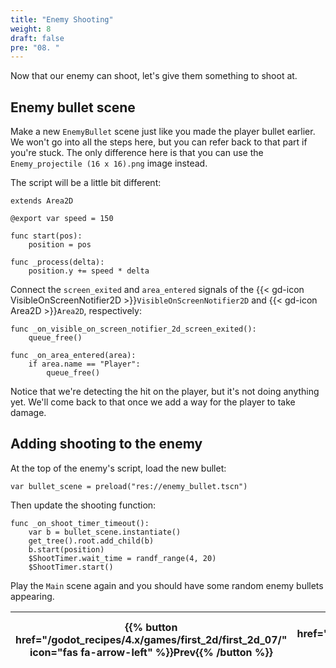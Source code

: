```yaml
---
title: "Enemy Shooting"
weight: 8
draft: false
pre: "08. "
---
```


Now that our enemy can shoot, let's give them something to shoot at.

## Enemy bullet scene

Make a new `EnemyBullet` scene just like you made the player bullet earlier. We won't go into all the steps here, but you can refer back to that part if you're stuck. The only difference here is that you can use the `Enemy_projectile (16 x 16).png` image instead.

The script will be a little bit different:

```gdscript
extends Area2D

@export var speed = 150

func start(pos):
    position = pos

func _process(delta):
    position.y += speed * delta
```

Connect the `screen_exited` and `area_entered` signals of the {{< gd-icon VisibleOnScreenNotifier2D >}}`VisibleOnScreenNotifier2D` and {{< gd-icon Area2D >}}`Area2D`, respectively:

```gdscript
func _on_visible_on_screen_notifier_2d_screen_exited():
    queue_free()

func _on_area_entered(area):
    if area.name == "Player":
        queue_free()
```

Notice that we're detecting the hit on the player, but it's not doing anything yet. We'll come back to that once we add a way for the player to take damage.

## Adding shooting to the enemy

At the top of the enemy's script, load the new bullet:

```gdscript
var bullet_scene = preload("res://enemy_bullet.tscn")
```

Then update the shooting function:

```gdscript
func _on_shoot_timer_timeout():
    var b = bullet_scene.instantiate()
    get_tree().root.add_child(b)
    b.start(position)
    $ShootTimer.wait_time = randf_range(4, 20)
    $ShootTimer.start()
```

Play the `Main` scene again and you should have some random enemy bullets appearing.

| {{% button href="/godot_recipes/4.x/games/first_2d/first_2d_07/" icon="fas fa-arrow-left" %}}Prev{{% /button %}} | {{% button href="/godot_recipes/4.x/games/first_2d/first_2d_09/" icon="fas fa-arrow-right" icon-position="right" %}}Next{{% /button %}} |
|------|------:|
